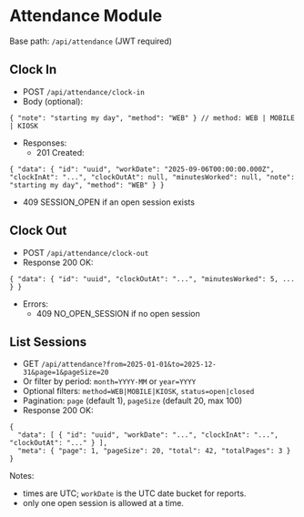 # Attendance Module

Base path: `/api/attendance` (JWT required)

## Clock In

- POST `/api/attendance/clock-in`
- Body (optional):

```
{ "note": "starting my day", "method": "WEB" } // method: WEB | MOBILE | KIOSK
```

- Responses:
  - 201 Created:

```
{ "data": { "id": "uuid", "workDate": "2025-09-06T00:00:00.000Z", "clockInAt": "...", "clockOutAt": null, "minutesWorked": null, "note": "starting my day", "method": "WEB" } }
```

- 409 SESSION_OPEN if an open session exists

## Clock Out

- POST `/api/attendance/clock-out`
- Response 200 OK:

```
{ "data": { "id": "uuid", "clockOutAt": "...", "minutesWorked": 5, ... } }
```

- Errors:
  - 409 NO_OPEN_SESSION if no open session

## List Sessions

- GET `/api/attendance?from=2025-01-01&to=2025-12-31&page=1&pageSize=20`
- Or filter by period: `month=YYYY-MM` or `year=YYYY`
- Optional filters: `method=WEB|MOBILE|KIOSK`, `status=open|closed`
- Pagination: `page` (default 1), `pageSize` (default 20, max 100)
- Response 200 OK:

```
{
  "data": [ { "id": "uuid", "workDate": "...", "clockInAt": "...", "clockOutAt": "..." } ],
  "meta": { "page": 1, "pageSize": 20, "total": 42, "totalPages": 3 }
}
```

Notes:

- times are UTC; `workDate` is the UTC date bucket for reports.
- only one open session is allowed at a time.
